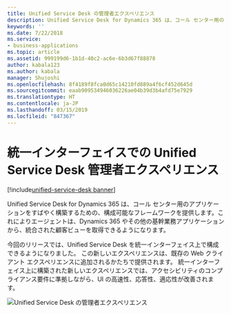 ```yaml
---
title: Unified Service Desk の管理者エクスペリエンス
description: Unified Service Desk for Dynamics 365 は、コール センター用のアプリケーションをすばやく構築するための、構成可能なフレームワークを提供します。これによりエージェントは、Dynamics 365 やその他の基幹業務アプリケーションから、統合された顧客ビューを取得できるようになります。
keywords: ''
ms.date: 7/22/2018
ms.service:
- business-applications
ms.topic: article
ms.assetid: 999199d6-1b1d-40c2-ac6e-6b3d67f88878
author: kabala123
ms.author: kabala
manager: Shujoshi
ms.openlocfilehash: 8f4189f8fca0d65c14210fd889a4f6cf452d645d
ms.sourcegitcommit: eaab909534946036226ae04b39d3b4afd75e7929
ms.translationtype: HT
ms.contentlocale: ja-JP
ms.lasthandoff: 03/15/2019
ms.locfileid: "847367"
---
```

#  <a name="unified-service-desk-admin-experience-on-unified-interface"></a>統一インターフェイスでの Unified Service Desk 管理者エクスペリエンス

[!include[unified-service-desk banner](../../../includes/unified-service-desk.md)]

Unified Service Desk for Dynamics 365 は、コール センター用のアプリケーションをすばやく構築するための、構成可能なフレームワークを提供します。これによりエージェントは、Dynamics 365 やその他の基幹業務アプリケーションから、統合された顧客ビューを取得できるようになります。  

今回のリリースでは、Unified Service Desk を統一インターフェイス上で構成できるようになりました。 この新しいエクスペリエンスは、既存の Web クライアント エクスペリエンスに追加されるかたちで提供されます。 統一インターフェイス上に構築された新しいエクスペリエンスでは、アクセシビリティのコンプライアンス要件に準拠しながら、UI の高速性、応答性、適応性が改善されます。

![Unified Service Desk の管理者エクスペリエンス](../media/usd-admin.png "Unified Service Desk の管理者エクスペリエンス")

